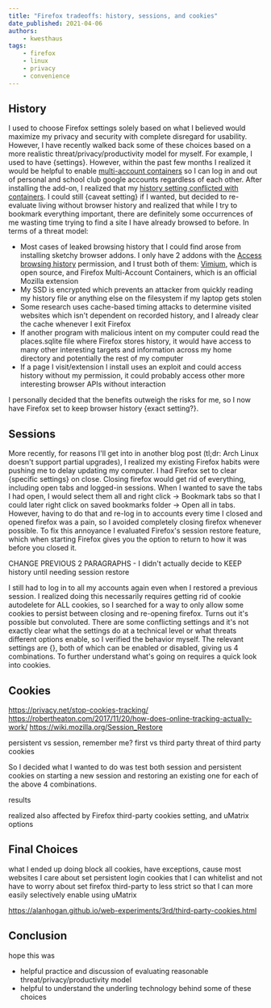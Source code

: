 ```yaml
---
title: "Firefox tradeoffs: history, sessions, and cookies"
date_published: 2021-04-06
authors:
    - kwesthaus
tags:
    - firefox
    - linux
    - privacy
    - convenience
---
```


## History

I used to choose Firefox settings solely based on what I believed would maximize my privacy and security with complete disregard for usability. However, I have recently walked back some of these choices based on a more realistic threat/privacy/productivity model for myself. For example, I used to have {settings}. However, within the past few months I realized it would be helpful to enable [multi-account containers](https://support.mozilla.org/en-US/kb/containers) so I can log in and out of personal and school club google accounts regardless of each other. After installing the add-on, I realized that my [history setting conflicted with containers](https://support.mozilla.org/en-US/questions/1292668). I could still {caveat setting} if I wanted, but decided to re-evaluate living without browser history and realized that while I try to bookmark everything important, there are definitely some occurrences of me wasting time trying to find a site I have already browsed to before. In terms of a threat model:

- Most cases of leaked browsing history that I could find arose from installing sketchy browser addons. I only have 2 addons with the [Access browsing history](https://support.mozilla.org/en-US/kb/permission-request-messages-firefox-extensions#w_access-browsing-history) permission, and I trust both of them: [Vimium](https://github.com/philc/vimium), which is open source, and Firefox Multi-Account Containers, which is an official Mozilla extension
- My SSD is encrypted which prevents an attacker from quickly reading my history file or anything else on the filesystem if my laptop gets stolen
- Some research uses cache-based timing attacks to determine visited websites which isn't dependent on recorded history, and I already clear the cache whenever I exit Firefox
- If another program with malicious intent on my computer could read the places.sqlite file where Firefox stores history, it would have access to many other interesting targets and information across my home directory and potentially the rest of my computer
- If a page I visit/extension I install uses an exploit and could access history without my permission, it could probably access other more interesting browser APIs without interaction

I personally decided that the benefits outweigh the risks for me, so I now have Firefox set to keep browser history {exact setting?}.

## Sessions

More recently, for reasons I'll get into in another blog post (tl;dr: Arch Linux doesn't support partial upgrades), I realized my existing Firefox habits were pushing me to delay updating my computer. I had Firefox set to clear {specific settings} on close. Closing firefox would get rid of everything, including open tabs and logged-in sessions. When I wanted to save the tabs I had open, I would select them all and right click -> Bookmark tabs so that I could later right click on saved bookmarks folder -> Open all in tabs. However, having to do that and re-log in to accounts every time I closed and opened firefox was a pain, so I avoided completely closing firefox whenever possible. To fix this annoyance I evaluated Firefox's session restore feature, which when starting Firefox gives you the option to return to how it was before you closed it.

CHANGE PREVIOUS 2 PARAGRAPHS - I didn't actually decide to KEEP history until needing session restore

I still had to log in to all my accounts again even when I restored a previous session. I realized doing this necessarily requires getting rid of cookie autodelete for ALL cookies, so I searched for a way to only allow some cookies to persist between closing and re-opening firefox. Turns out it's possible but convoluted. There are some conflicting settings and it's not exactly clear what the settings do at a technical level or what threats different options enable, so I verified the behavior myself. The relevant settings are {}, both of which can be enabled or disabled, giving us 4 combinations. To further understand what's going on requires a quick look into cookies.

## Cookies

https://privacy.net/stop-cookies-tracking/
https://robertheaton.com/2017/11/20/how-does-online-tracking-actually-work/
https://wiki.mozilla.org/Session_Restore

persistent vs session, remember me?
first vs third party
threat of third party cookies

So I decided what I wanted to do was test both session and persistent cookies on starting a new session and restoring an existing one for each of the above 4 combinations.

results

realized also affected by Firefox third-party cookies setting, and uMatrix options

## Final Choices

what I ended up doing
block all cookies, have exceptions, cause most websites I care about set persistent login cookies that I can whitelist and not have to worry about
set firefox third-party to less strict so that I can more easily selectively enable using uMatrix

https://alanhogan.github.io/web-experiments/3rd/third-party-cookies.html

## Conclusion

hope this was
- helpful practice and discussion of evaluating reasonable threat/privacy/productivity model
- helpful to understand the underling technology behind some of these choices
